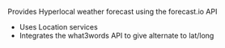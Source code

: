 
Provides Hyperlocal weather forecast using the forecast.io API

- Uses Location services
- Integrates the what3words API to give alternate to lat/long
